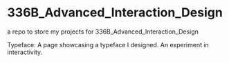 # 336B_Advanced_Interaction_Design
a repo to store my projects for 336B_Advanced_Interaction_Design

Typeface: A page showcasing a typeface I designed. An experiment in interactivity.
